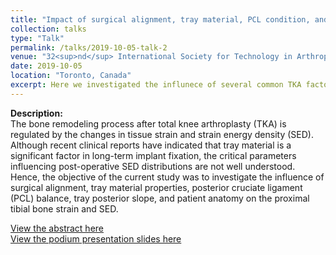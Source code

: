 ```yaml
---
title: "Impact of surgical alignment, tray material, PCL condition, and patient anatomy on proximal tibial strains after cemented TKA"
collection: talks
type: "Talk"
permalink: /talks/2019-10-05-talk-2
venue: "32<sup>nd</sup> International Society for Technology in Arthroplasty"
date: 2019-10-05
location: "Toronto, Canada"
excerpt: Here we investigated the influnece of several common TKA factors on the proximal tibial bone strain and SED.
---
```

**Description:**<br>
The bone remodeling process after total knee arthroplasty (TKA) is regulated by the changes in tissue strain and strain energy density (SED).  Although recent clinical reports have indicated that tray material is a significant factor in long-term implant fixation, the critical parameters influencing post-operative SED distributions are not well understood.  Hence, the objective of the current study was to investigate the influence of surgical alignment, tray material properties, posterior cruciate ligament (PCL) balance, tray posterior slope, and patient anatomy on the proximal tibial bone strain and SED.

[View the abstract here](https://www.researchgate.net/publication/336262873_Impact_of_surgical_alignment_tray_material_PCL_condition_and_patient_anatomy_on_proximal_tibial_strains_after_TKA)<br>[View the podium presentation slides here](https://www.researchgate.net/publication/336409555_ISTA_Presentation_bone_strain_finalpptx)